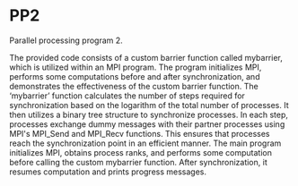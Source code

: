 # PP2
Parallel processing program 2.

The provided code consists of a custom barrier function called mybarrier, which is utilized within an MPI program. The program initializes MPI, performs some computations before and after synchronization, and demonstrates the effectiveness of the custom barrier function. The ‘mybarrier’ function calculates the number of steps required for synchronization based on the logarithm of the total number of processes. It then utilizes a binary tree structure to synchronize processes. In each step, processes exchange dummy messages with their partner processes using MPI's MPI_Send and MPI_Recv functions. This ensures that processes reach the synchronization point in an efficient manner. The main program initializes MPI, obtains process ranks, and performs some computation before calling the custom mybarrier function. After synchronization, it resumes computation and prints progress messages.
